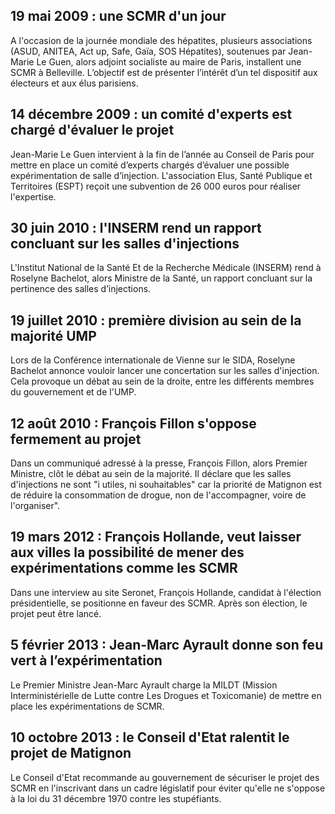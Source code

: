 ## 19 mai 2009 : une SCMR d'un jour

A l'occasion de la journée mondiale des hépatites, plusieurs associations (ASUD, ANITEA, Act up, Safe, Gaïa, SOS Hépatites), soutenues par Jean-Marie Le Guen, alors adjoint socialiste au maire de Paris, installent une SCMR à Belleville. L’objectif est de présenter l’intérêt d’un tel dispositif aux électeurs et aux élus parisiens. 

## 14 décembre 2009 : un comité d'experts est chargé d'évaluer le projet 

Jean-Marie Le Guen intervient à la fin de l’année au Conseil de Paris pour mettre en place un comité d’experts chargés d’évaluer une possible expérimentation de salle d’injection. L'association Elus, Santé Publique et Territoires (ESPT) reçoit une subvention de 26 000 euros pour réaliser l'expertise. 

## 30 juin 2010 : l'INSERM rend un rapport concluant sur les salles d'injections

L'Institut National de la Santé Et de la Recherche Médicale (INSERM) rend à Roselyne Bachelot, alors Ministre de la Santé, un rapport concluant sur la pertinence des salles d’injections. 

## 19 juillet 2010 : première division au sein de la majorité UMP

Lors de la Conférence internationale de Vienne sur le SIDA, Roselyne Bachelot annonce vouloir lancer une concertation sur les salles d'injection. Cela provoque un débat au sein de la droite, entre les différents membres du gouvernement et de l'UMP. 

## 12 août 2010 : François Fillon s'oppose fermement au projet

Dans un communiqué adressé à la presse, François Fillon, alors Premier Ministre, clôt le débat au sein de la majorité. Il déclare que les salles d'injections ne sont "i utiles, ni souhaitables" car la priorité de Matignon est de réduire la consommation de drogue, non de l'accompagner, voire de l'organiser". 

## 19 mars 2012 : François Hollande, veut laisser aux villes la possibilité de mener des expérimentations comme les SCMR

Dans une interview au site Seronet, François Hollande, candidat à l'élection présidentielle, se positionne en faveur des SCMR. Après son élection, le projet peut être lancé.

## 5 février 2013 : Jean-Marc Ayrault donne son feu vert à l’expérimentation

Le Premier Ministre Jean-Marc Ayrault charge la MILDT (Mission Interministérielle de Lutte contre Les Drogues et Toxicomanie) de mettre en place les expérimentations de SCMR.

## 10 octobre 2013 : le Conseil d'Etat ralentit le projet de Matignon

Le Conseil d'Etat recommande au gouvernement de sécuriser le projet des SCMR en l'inscrivant dans un cadre législatif pour éviter qu'elle ne s'oppose à la loi du 31 décembre 1970 contre les stupéfiants. 


